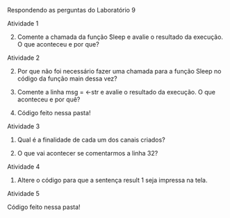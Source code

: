 Respondendo as perguntas do Laboratório 9

Atividade 1

2. Comente a chamada da função ̃Sleep e avalie o resultado da execução.  O que aconteceu e por que?


Atividade 2

2. Por que não foi necessário fazer uma chamada para a função Sleep no código da função main dessa vez?

3. Comente a linha msg = <-str e avalie o resultado da execução. O que aconteceu e por quê?

4. Código feito nessa pasta!

Atividade 3


1. Qual é a finalidade de cada um dos canais criados?


2. O que vai acontecer se comentarmos a linha 32?


Atividade 4 

1. Altere o código para que a sentença result 1 seja impressa na tela.

Atividade 5 

Código feito nessa pasta!






